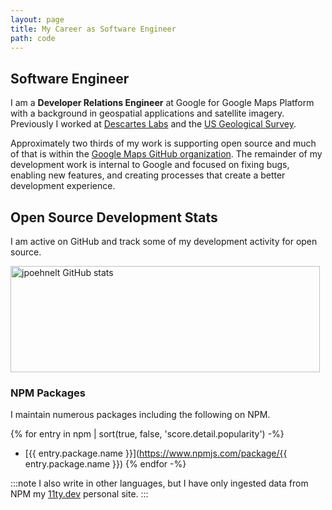 ```yaml
---
layout: page
title: My Career as Software Engineer
path: code
---
```


## Software Engineer

I am a **Developer Relations Engineer** at Google for Google Maps Platform with a background in geospatial applications and satellite imagery. Previously I worked at [Descartes Labs](https://www.descarteslabs.com/) and the [US Geological Survey](https://www.usgs.gov/).

Approximately two thirds of my work is supporting open source and much of that is within the [Google Maps GitHub organization](https://github.com/googlemaps). The remainder of my development work is internal to Google and focused on fixing bugs, enabling new features, and creating processes that create a better development experience.

## Open Source Development Stats
I am active on GitHub and track some of my development activity for open source.

<img src="https://github-readme-stats.vercel.app/api?username=jpoehnelt&show_icons=true&&theme=nord&hide_border=true&count_private=true&hide=issues&custom_title=Github%20Stats" width="495" height="170" alt="jpoehnelt GitHub stats"/>

### NPM Packages

I maintain numerous packages including the following on NPM.

{% for entry in npm | sort(true, false, 'score.detail.popularity') -%}
- [{{ entry.package.name }}](https://www.npmjs.com/package/{{ entry.package.name }})
{% endfor -%}

:::note
I also write in other languages, but I have only ingested data from NPM my [11ty.dev](https://11ty.dev) personal site.
:::
